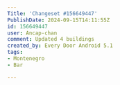 ```yaml
---
Title: 'Changeset #156649447'
PublishDate: 2024-09-15T14:11:55Z
id: 156649447
user: Ancap-chan
comment: Updated 4 buildings
created_by: Every Door Android 5.1
tags:
- Montenegro
- Bar

---
```


